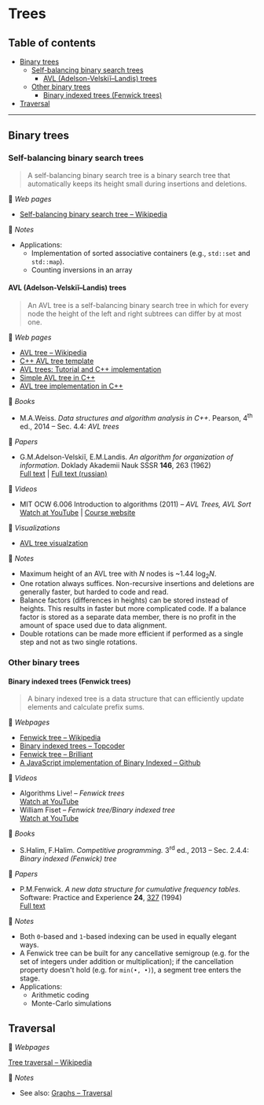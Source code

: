 # Trees

## Table of contents

* [Binary trees](#binary-trees)
	* [Self-balancing binary search trees](#self-balancing-binary-search-trees)
		* [AVL (Adelson-Velskiĭ&ndash;Landis) trees](#avl-adelson-velskiĭlandis-trees)
	* [Other binary trees](#other-binary-trees)
		* [Binary indexed trees (Fenwick trees)](#binary-indexed-trees-fenwick-trees)
* [Traversal](#traversal)

---

## Binary trees

<!--
### Binary search trees

A binary search tree is a rooted binary tree that satisfies the binary search property: the value in each node must be greater than or equal to any value stored in the left subtree, and less than or equal to any value stored in the right subtree.-->

### Self-balancing binary search trees

> A self-balancing binary search tree is a binary search tree that automatically keeps its height small during insertions and deletions.

:link: *Web pages*

* [Self-balancing binary search tree &ndash; Wikipedia](https://en.wikipedia.org/wiki/Self-balancing_binary_search_tree) <!-- TODO : link -->

:memo: *Notes*

* Applications:
	* Implementation of sorted associative containers (e.g., `std::set` and `std::map`).
	* Counting inversions in an array

#### AVL (Adelson-Velskiĭ&ndash;Landis) trees

> An AVL tree is a self-balancing binary search tree in which for every node the height of the left and right subtrees can differ by at most one.

:link: *Web pages*

* [AVL tree &ndash; Wikipedia](https://en.wikipedia.org/wiki/AVL_tree)
* [C++ AVL tree template](https://www.codeproject.com/Articles/2839/C-AVL-Tree-Template)
* [AVL trees: Tutorial and C++ implementation](https://www.bradapp.com/ftp/src/libs/C++/AvlTrees.html)
* [Simple AVL tree in C++](http://somethingk.com/main/?p=1127)
* [AVL tree implementation in C++](https://gist.github.com/harish-r/097688ac7f48bcbadfa5)

:book: *Books*

* M.A.Weiss. *Data structures and algorithm analysis in C++*. Pearson, 4<sup>th</sup> ed., 2014 &ndash; Sec. 4.4: *AVL trees*

:page_facing_up: *Papers*

* G.M.Adelson-Velskiĭ, E.M.Landis. *An algorithm for organization of information*. Doklady Akademii Nauk SSSR **146**, 263 (1962)\
[Full text](http://professor.ufabc.edu.br/~jesus.mena/courses/mc3305-2q-2015/AED2-10-avl-paper.pdf) | [Full text (russian)](http://www.mathnet.ru/links/29d35467640f7ae44d5d347a765fc559/dan26964.pdf)

:movie_camera: *Videos*

* MIT OCW 6.006 Introduction to algorithms (2011) &ndash; *AVL Trees, AVL Sort*\
[Watch at YouTube](https://www.youtube.com/watch?v=FNeL18KsWPc) | [Course website](https://ocw.mit.edu/courses/electrical-engineering-and-computer-science/6-006-introduction-to-algorithms-fall-2011/index.htm)

:dizzy: *Visualizations*

* [AVL tree visualzation](https://www.cs.usfca.edu/~galles/visualization/AVLtree.html)

:memo: *Notes*

* Maximum height of an AVL tree with *N* nodes is ~1.44 log<sub>2</sub>*N*.
* One rotation always suffices. Non-recursive insertions and deletions are generally faster, but harded to code and read.
* Balance factors (differences in heights) can be stored instead of heights. This results in faster but more complicated code. If a balance factor is stored as a separate data member, there is no profit in the amount of space used due to data alignment.
* Double rotations can be made more efficient if performed as a single step and not as two single rotations.

### Other binary trees

#### Binary indexed trees (Fenwick trees)

> A binary indexed tree is a data structure that can efficiently update elements and calculate prefix sums.

:link: *Webpages*

* [Fenwick tree &ndash; Wikipedia](https://en.wikipedia.org/wiki/Fenwick_tree)
* [Binary indexed trees &ndash; Topcoder](https://www.topcoder.com/community/competitive-programming/tutorials/binary-indexed-trees/)
* [Fenwick tree &ndash; Brilliant](https://brilliant.org/wiki/fenwick-tree/)
* [A JavaScript implementation of Binary Indexed &ndash; Github](https://github.com/Microsoft/fast-binary-indexed-tree-js)

:movie_camera: *Videos*

* Algorithms Live! &ndash; *Fenwick trees*\
[Watch at YouTube](https://www.youtube.com/watch?v=kPaJfAUwViY)
* William Fiset &ndash; *Fenwick tree/Binary indexed tree*\
[Watch at YouTube](https://www.youtube.com/playlist?list=PLDV1Zeh2NRsCvoyP-bztk6uXAYoyZg_U9)

:book: *Books*

* S.Halim, F.Halim. *Competitive programming.* 3<sup>rd</sup> ed., 2013 &ndash; Sec. 2.4.4: *Binary indexed (Fenwick) tree*

:page_facing_up: *Papers*

* P.M.Fenwick. *A new data structure for cumulative frequency tables.* Software: Practice and Experience **24**, [327](https://dx.doi.org/10.1002/spe.4380240306) (1994)\
[Full text](http://citeseerx.ist.psu.edu/viewdoc/download?doi=10.1.1.14.8917&rep=rep1&type=pdf)

:memo: *Notes*

* Both `0`-based and `1`-based indexing can be used in equally elegant ways.
* A Fenwick tree can be built for any cancellative semigroup (e.g. for the set of integers under addition or multiplication); if the cancellation property doesn't hold (e.g. for `min(•, •)`), a segment tree enters the stage.
* Applications:
	* Arithmetic coding
	* Monte-Carlo simulations

 <!-- TODO : add links -->

## Traversal

:link: *Webpages*

[Tree traversal &ndash; Wikipedia](https://en.wikipedia.org/wiki/Tree_traversal)

:memo: *Notes*

* See also: [Graphs &ndash; Traversal](graphs.md#traversal)
